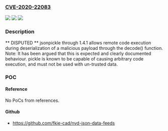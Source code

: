 ### [CVE-2020-22083](https://cve.mitre.org/cgi-bin/cvename.cgi?name=CVE-2020-22083)
![](https://img.shields.io/static/v1?label=Product&message=n%2Fa&color=blue)
![](https://img.shields.io/static/v1?label=Version&message=n%2Fa&color=blue)
![](https://img.shields.io/static/v1?label=Vulnerability&message=n%2Fa&color=brighgreen)

### Description

** DISPUTED ** jsonpickle through 1.4.1 allows remote code execution during deserialization of a malicious payload through the decode() function. Note: It has been argued that this is expected and clearly documented behaviour. pickle is known to be capable of causing arbitrary code execution, and must not be used with un-trusted data.

### POC

#### Reference
No PoCs from references.

#### Github
- https://github.com/fkie-cad/nvd-json-data-feeds


